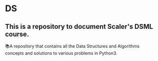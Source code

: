 # DS

## This is a repository to document Scaler's DSML course. 

📚A repository that contains all the Data Structures and Algorithms concepts and solutions to various problems in Python3.
